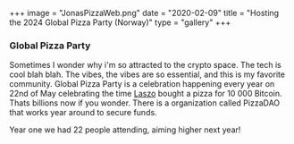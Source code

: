 +++
image = "JonasPizzaWeb.png"
date = "2020-02-09"
title = "Hosting the 2024 Global Pizza Party (Norway)"
type = "gallery"
+++

### Global Pizza Party 

Sometimes I wonder why i'm so attracted to the crypto space. The tech is cool blah blah. The vibes, the vibes are so essential, and this is my favorite community. Global Pizza Party is a celebration happening every year on 22nd of May celebrating the time [Laszo](hhttps://www.coindesk.com/markets/2020/05/22/10-years-after-laszlo-hanyecz-bought-pizza-with-10k-bitcoin-he-has-no-regrets/) bought a pizza for 10 000 Bitcoin. Thats billions now if you wonder. There is a organization called PizzaDAO that works year around to secure funds.  

Year one we had 22 people attending, aiming higher next year!